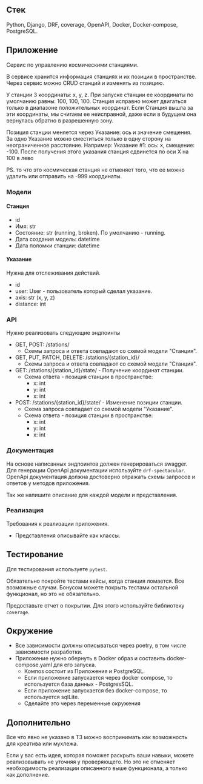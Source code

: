 ## Стек

Python, Django, DRF, coverage, OpenAPI, Docker, Docker-compose, PostgreSQL. 

## Приложение

Сервис по управлению космическими станциями.

В сервисе хранится информация станциях и их позиции в пространстве. Через сервис можно CRUD станций и изменять из позицию.

У станции 3 координаты: x, y, z. При запуске станции ее координаты по умолчанию равны: 100, 100, 100.
Станция исправно может двигаться только в диапазоне положительных координат. Если Станция вышла за эти координаты, мы считаем ее неисправной, даже если в будущем она вернулась обратно в разрешенную зону.

Позиция станции меняется через Указание: ось и значение смещения. За одно Указание можно сместиться только в одну сторону на неограниченное расстояние.
Например:
Указание #1: ось: x, смещение: -100. После получения этого указания станция сдвинется по оси X на 100 в лево 

PS. то что это космическая станция не отменяет того, что ее можно удалить или отправить на -999 координаты.

### Модели

#### Станция

- id
- Имя: str
- Состояние: str (running, broken). По умолчанию - running.
- Дата создания модель: datetime
- Дата поломки станции: datetime

#### Указание

Нужна для отслеживания действий.

- id
- user: User - пользователь который сделал указание.
- axis: str (x, y, z)
- distance: int

### API

Нужно реализовать следующие эндпоинты

* GET, POST: /stations/
	* Схемы запроса и ответа совпадают со схемой модели "Станция".
* GET, PUT, PATCH, DELETE: /stations/{station_id}/
	* Схемы запроса и ответа совпадают со схемой модели "Станция".
* GET: /stations/{station_id}/state/ - Получение координат станции.
	* Схема ответа - позиция станции в пространстве:
		* x: int
		* y: int
		* x: int
* POST: /stations/{station_id}/state/ - Изменение позиции станции.
	* Схема запроса совпадает со схемой модели "Указание".
	* Схема ответа - позиция станции в пространстве:
		* x: int
		* y: int
		* x: int

### Документация

На основе написанных эндпоинтов должен генерироваться swagger. Для генерации OpenApi документации используйте `drf-spectacular`. OpenApi документация должна достоверно отражать схемы запросов и ответов у методов приложения. 

Так же напишите описание для каждой модели и представления.

### Реализация

Требования к реализации приложения.

- Представления описывайте как классы.

## Тестирование

Для тестирования используете `pytest`.

Обязательно покройте тестами кейсы, когда станция ломается. Все возможные случаи.
Бонусом можете покрыть тестами остальной функционал, но это не обязательно.

Предоставьте отчет о покрытии. Для этого используйте библиотеку `coverage`.

## Окружение

- Все зависимости должны описываться через poetry, в том числе зависимости разработки.
- Приложение нужно обернуть в Docker образ и составить docker-compose.yaml для его запуска.
	- Композ состоит из Приложения и PostgreSQL.
	- Если приложение запускается через docker compose, то используется база данных - PostgresSQL.
	- Если приложение запускается без docker-compose, то используется sqlLite.
	- Сделайте это через переменные окружения

## Дополнительно

Все что явно не указано в ТЗ можно воспринимать как возможность для креатива или мухлежа.

Если у вас есть идея, которая поможет раскрыть ваши навыки, можете реализовывать не уточняя у проверяющего. Но это не отменяет необходимость реализации описанного выше функционала, а только как дополнение.
